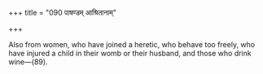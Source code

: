 +++
title = "090 पाषण्डम् आश्रितानाम्"

+++

Also from women, who have joined a heretic, who behave too freely, who have injured a child in their womb or their husband, and those who drink wine—(89).